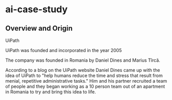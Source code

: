 # ai-case-study

## Overview and Origin
UiPath

UiPath was founded and incorporated in the year 2005 

The company was founded in Romania by Daniel Dines and Marius Tîrcă.

According to a blog on the UiPath website Daniel Dines came up with the idea of UiPath to "help humans reduce the time and stress that result from menial, repetitive administrative tasks." Him and his partner recruited a team of people and they began working as a 10 person team out of an apartment in Romania to try and bring this idea to life. 